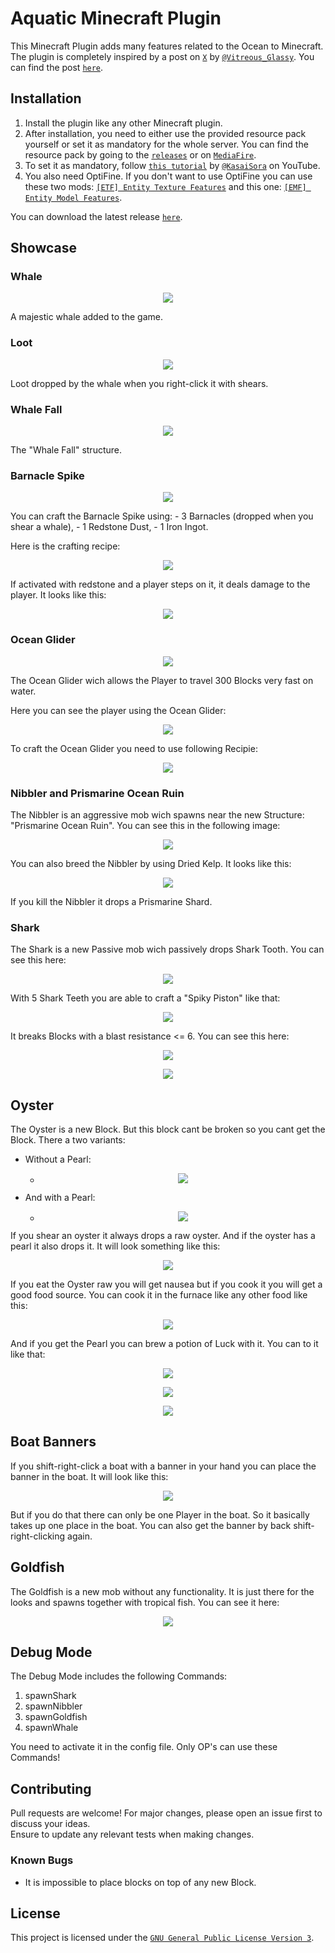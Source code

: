 # Aquatic Minecraft Plugin

This Minecraft Plugin adds many features related to the Ocean to Minecraft. The plugin is completely inspired by a post on [`X`](https://x.com/home) by [`@Vitreous_Glassy`](https://x.com/Vitreous_Glassy). You can find the post [`here`](https://x.com/Vitreous_Glassy/status/1784074035615203770).

## Installation

1. Install the plugin like any other Minecraft plugin.
2. After installation, you need to either use the provided resource pack yourself or set it as mandatory for the whole server. You can find the resource pack by going to the [`releases`](https://github.com/Jufyer/aquaticPlugin/releases) or on [`MediaFire`](https://www.mediafire.com/file/b5hbhxbay5jlw54/Aquatic+Resourcepack.rar/file).
3. To set it as mandatory, follow [`this tutorial`](https://www.youtube.com/watch?v=qCVPgn3IppU) by [`@KasaiSora`](https://www.youtube.com/@KasaiSora) on YouTube.
4. You also need OptiFine. If you don't want to use OptiFine you can use these two mods: [`[ETF] Entity Texture Features`](https://modrinth.com/mod/entitytexturefeatures) and this one: [`[EMF] Entity Model Features`](https://modrinth.com/mod/entity-model-features).

You can download the latest release [`here`](https://github.com/Jufyer/aquaticPlugin/releases).

## Showcase

### Whale
<p align="center"><img src="https://imgur.com/jPKdZ6k.png"></p>
A majestic whale added to the game.

### Loot
<p align="center"><img src="https://i.imgur.com/hOWf785.png"></p>
Loot dropped by the whale when you right-click it with shears.

### Whale Fall
<p align="center"><img src="https://i.imgur.com/MAuDGf5.png"></p>
The "Whale Fall" structure.

### Barnacle Spike
<p align="center"><img src="https://i.imgur.com/5y05cQc.png"></p>
You can craft the Barnacle Spike using:
- 3 Barnacles (dropped when you shear a whale),
- 1 Redstone Dust,
- 1 Iron Ingot.

Here is the crafting recipe:
<p align="center"><img src="https://i.imgur.com/lRkQEv5.png"></p>

If activated with redstone and a player steps on it, it deals damage to the player. It looks like this:
<p align="center"><img src="https://i.imgur.com/sROAkXL.png"></p>

### Ocean Glider

<p align="center"><img src="https://imgur.com/tIrckS4.png"></p>
The Ocean Glider wich allows the Player to travel 300 Blocks very fast on water.

Here you can see the player using the Ocean Glider:
<p align="center"><img src="https://imgur.com/OHZxyfr.png"></p>

To craft the Ocean Glider you need to use following Recipie:
<p align="center"><img src="https://imgur.com/DIbG9Jn.png"></p>

### Nibbler and Prismarine Ocean Ruin

The Nibbler is an aggressive mob wich spawns near the new Structure: "Prismarine Ocean Ruin". You can see this in the following image:
<p align="center"><img src="https://imgur.com/bUSEL41.png"></p>

You can also breed the Nibbler by using Dried Kelp. It looks like this: 
<p align="center"><img src="https://imgur.com/hRDFGTK.gif"></p>

If you kill the Nibbler it drops a Prismarine Shard.

### Shark

The Shark is a new Passive mob wich passively drops Shark Tooth. You can see this here:
<p align="center"><img src="https://imgur.com/nVQubAE.png"></p>

With 5 Shark Teeth you are able to craft a "Spiky Piston" like that:
<p align="center"><img src="https://imgur.com/IgtXBLJ.png"></p>

It breaks Blocks with a blast resistance <= 6. You can see this here:
<p align="center"><img src="https://imgur.com/1bL7BIr.gif"></p>

<p align="center"><img src="https://imgur.com/jEg0JJF.gif"></p>

## Oyster

The Oyster is a new Block. But this block cant be broken so you cant get the Block. There a two variants:
- Without a Pearl: 
  - <p align="center"><img src="https://imgur.com/PT4vd79.png"></p>
- And with a Pearl: 
  - <p align="center"><img src="https://imgur.com/mXMZKrQ.png"></p>
  
If you shear an oyster it always drops a raw oyster. And if the oyster has a pearl it also drops it. It will look something like this:
<p align="center"><img src="https://imgur.com/pdRJdfE.png"></p>

If you eat the Oyster raw you will get nausea but if you cook it you will get a good food source. You can cook it in the furnace like any other food like this:
<p align="center"><img src="https://imgur.com/9aNDFPF.png"></p>

And if you get the Pearl you can brew a potion of Luck with it. You can to it like that: 

<p align="center"><img src="https://imgur.com/CQhJfkG.png"></p>

<p align="center"><img src="https://imgur.com/NyFEja6.png"></p>

<p align="center"><img src="https://imgur.com/w28EmwU.png"></p>
  
## Boat Banners

If you shift-right-click a boat with a banner in your hand you can place the banner in the boat. It will look like this: 

<p align="center"><img src="https://imgur.com/xUyvEmg.png"></p>

But if you do that there can only be one Player in the boat. So it basically takes up one place in the boat. You can also get the banner by back shift-right-clicking again. 

## Goldfish

The Goldfish is a new mob without any functionality. It is just there for the looks and spawns together with tropical fish. You can see it here: 

<p align="center"><img src="https://imgur.com/bmBvdJc.png"></p>

## Debug Mode

The Debug Mode includes the following Commands:

1. spawnShark
2. spawnNibbler
3. spawnGoldfish
4. spawnWhale

You need to activate it in the config file. Only OP's can use these Commands!

## Contributing

Pull requests are welcome! For major changes, please open an issue first to discuss your ideas.  
Ensure to update any relevant tests when making changes.

### Known Bugs

- It is impossible to place blocks on top of any new Block.

## License

This project is licensed under the [`GNU General Public License Version 3`](https://github.com/Jufyer/aquaticPlugin/blob/master/LICENSE).
